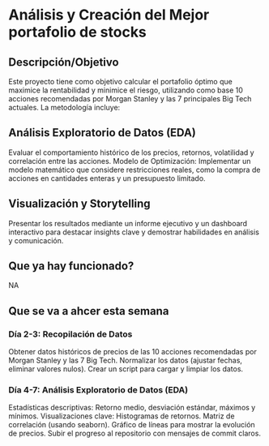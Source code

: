 # Análisis y Creación del Mejor portafolio de stocks

## Descripción/Objetivo

Este proyecto tiene como objetivo calcular el portafolio óptimo que maximice la rentabilidad y minimice el riesgo, utilizando como base 10 acciones recomendadas por Morgan Stanley y las 7 principales Big Tech actuales. La metodología incluye:

## Análisis Exploratorio de Datos (EDA)

Evaluar el comportamiento histórico de los precios, retornos, volatilidad y correlación entre las acciones.
Modelo de Optimización:
Implementar un modelo matemático que considere restricciones reales, como la compra de acciones en cantidades enteras y un presupuesto limitado.

## Visualización y Storytelling

Presentar los resultados mediante un informe ejecutivo y un dashboard interactivo para destacar insights clave y demostrar habilidades en análisis y comunicación.

## Que ya hay funcionado?

NA

## Que se va a ahcer esta semana

### Día 2-3: Recopilación de Datos

Obtener datos históricos de precios de las 10 acciones recomendadas por Morgan Stanley y las 7 Big Tech.
Normalizar los datos (ajustar fechas, eliminar valores nulos).
Crear un script para cargar y limpiar los datos.

### Día 4-7: Análisis Exploratorio de Datos (EDA)

Estadísticas descriptivas:
Retorno medio, desviación estándar, máximos y mínimos.
Visualizaciones clave:
Histogramas de retornos.
Matriz de correlación (usando seaborn).
Gráfico de líneas para mostrar la evolución de precios.
Subir el progreso al repositorio con mensajes de commit claros.
